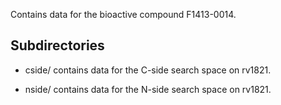 Contains data for the bioactive compound F1413-0014.

## Subdirectories

- cside/ contains data for the C-side search space on rv1821.

- nside/ contains data for the N-side search space on rv1821.

